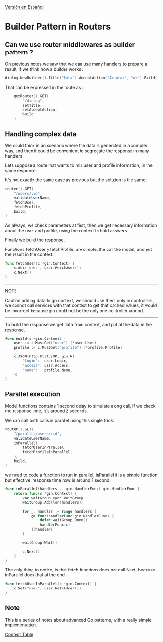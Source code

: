 [Versión en Español](README.md)

# Builder Pattern in Routers

## Can we use router middlewares as builder pattern ?

On previous notes we saw that we can use many handlers to prepare a result, if we think how a builder works :

```go
dialog.NewBuilder().Title("hola").AcceptAction("Aceptar", "ok").Build()
```

That can be expressed in the route as :

```go
	getRouter().GET(
		"/dialog",
		setTitle,
		setAcceptAction,
		build
	)
```

## Handling complex data

We could think in an scenario where the data is generated in a complex way, and then it could be convenient to segregate the response in many handlers.

Lets suppose a route that wants to mix user and profile information, in the same response.

It's not exactly the same case as previous but the solution is the same:

```go
router().GET(
	"/users/:id",
	validateUserName,
	fetchUser,
	fetchProfile,
	build,
)
```

As always, we check parameters at first, then we get necessary information about the user and profile, using the context to hold answers.

Finally we build the response.

Functions fetchUser y fetchProfile, are simple, the call the model, and put the result in the context.

```go
func fetchUser(c *gin.Context) {
	c.Set("user", user.FetchUser())
	c.Next()
}
```

---

NOTE

Caution adding data to go context, we should use them only in controllers, we cannot call services with that context to get that cached values, it would be incorrect because gin could not be the only one controller around.

---

To build the response we get data from context, and put al the data in the response.

```go
func build(c *gin.Context) {
	user := c.MustGet("user").(*user.User)
	profile := c.MustGet("profile").(*profile.Profile)

	c.JSON(http.StatusOK, gin.H{
		"login":  user.Login,
		"access": user.Access,
		"name":   profile.Name,
	})
}
```

## Parallel execution

Model functions contains 1 second delay to simulate along call, If we check the response time, it's around 2 seconds.

We can call both calls in parallel using this single trick:

```go
router().GET(
	"/parallel/users/:id",
	validateUserName,
	inParallel(
		fetchUserInParallel,
		fetchProfileInParallel,
	),
	build,
)
```

we need to code a function to run in parallel, inParallel it is a simple function but effective, response time now is around 1 second.

```go
func inParallel(handlers ...gin.HandlerFunc) gin.HandlerFunc {
	return func(c *gin.Context) {
		var waitGroup sync.WaitGroup
		waitGroup.Add(len(handlers))

		for _, handler := range handlers {
			go func(handlerFunc gin.HandlerFunc) {
				defer waitGroup.Done()
				handlerFunc(c)
			}(handler)
		}

		waitGroup.Wait()

		c.Next()
	}
}
```

The only thing to notice, is that fetch functions does not call Next, because inParallel does that at the end.

```go
func fetchUserInParallel(c *gin.Context) {
	c.Set("user", user.FetchUser())
}
```

## Note

This is a series of notes about advanced Go patterns, with a really simple implementation.

[Content Table](https://github.com/nmarsollier/go_index/blob/main/README_en.md)

